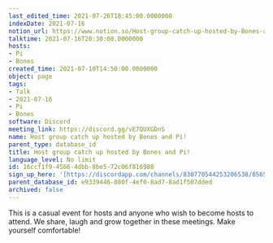 ```yaml
---
last_edited_time: 2021-07-26T18:45:00.0000000
indexDate: 2021-07-16
notion_url: https://www.notion.so/Host-group-catch-up-hosted-by-Bones-and-Pi-16ccf1f945664dbb8be572c06f816988
talktime: 2021-07-16T20:30:00.0000000
hosts:
- Pi
- Bones
created_time: 2021-07-10T14:50:00.0000000
object: page
tags:
- Talk
- 2021-07-16
- Pi
- Bones
software: Discord
meeting_link: https://discord.gg/vE7QUXGDnS
name: Host group catch up hosted by Bones and Pi!
parent_type: database_id
title: Host group catch up hosted by Bones and Pi!
language_level: No limit
id: 16ccf1f9-4566-4dbb-8be5-72c06f816988
sign_up_here: '[https://discordapp.com/channels/830770544253206538/856580095464046620/863309109738078228](https://discordapp.com/channels/830770544253206538/856580095464046620/863309109738078228)'
parent_database_id: e9339446-880f-4ef0-8ad7-8ad1f507dded
archived: false
---
```


This is a casual event for hosts and anyone who wish to become hosts to attend.  We share, laugh and grow together in these meetings.  Make yourself comfortable!






